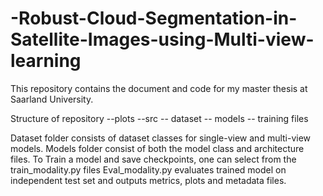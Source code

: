 # -Robust-Cloud-Segmentation-in-Satellite-Images-using-Multi-view-learning
This repository contains the document and code for my master thesis at Saarland University. 

Structure of repository 
--plots 
--src
  -- dataset
  -- models
  -- training files

Dataset folder consists of dataset classes for single-view and multi-view models.
Models folder consist of both the model class and architecture files.
To Train a model and save checkpoints, one can select from the train_modality.py files
Eval_modality.py evaluates trained model on independent test set and outputs metrics, plots and metadata files. 
